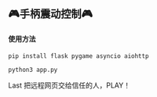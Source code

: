 ## 🎮手柄震动控制🎮

#### 使用方法

`pip install flask pygame asyncio aiohttp`

`python3 app.py`

Last 把远程网页交给信任的人，PLAY！
